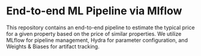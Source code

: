 # End-to-end ML Pipeline via Mlflow 
This repository contains an end-to-end pipeline to estimate the typical price for a given property based on the price of similar properties. We utilize MLflow for pipeline management, Hydra for parameter configuration, and Weights & Biases for artifact tracking.